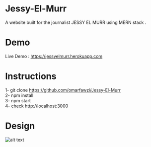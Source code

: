 # Jessy-El-Murr
A website built for the journalist JESSY EL MURR using MERN stack .
# Demo
Live Demo : https://jessyelmurr.herokuapp.com
# Instructions
1- git clone https://github.com/omarfawzi/Jessy-El-Murr <br>
2- npm install <br>
3- npm start <br>
4- check http://localhost:3000
# Design
![alt text](https://i.imgur.com/D6O5H2d.jpg)

